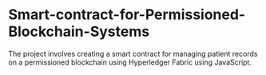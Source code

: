 # Smart-contract-for-Permissioned-Blockchain-Systems
The project involves creating a smart contract for managing patient records on a permissioned blockchain using Hyperledger Fabric using JavaScript.
